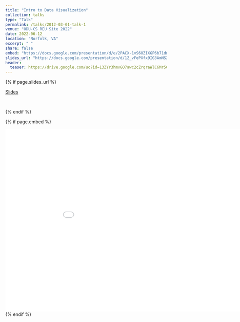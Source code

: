```yaml
---
title: "Intro to Data Visualization"
collection: talks
type: "Talk"
permalink: /talks/2012-03-01-talk-1
venue: "ODU-CS REU Site 2022"
date: 2022-06-12
location: "Norfolk, VA"
excerpt: " "
share: false
embed: "https://docs.google.com/presentation/d/e/2PACX-1vS6OZIXGP6b71dnJQFLKQEBEJv3Zh8xK6y1g0MsynWgQ7FgVH220NYekYheUmHIFUwKMKQM5CHhBtqh/embed?start=false&loop=false&delayms=3000"
slides_url: "https://docs.google.com/presentation/d/1Z_vFePXfx9IG3AmNS2lJIdAVGicLnDZEpH6dqMQVeg8/preview"
header:
  teaser: https://drive.google.com/uc?id=13ZYr3hmvGO7awc2cZrqraWlC6Mr5Cd2h
---
```

  
 {% if page.slides_url %}
  <div><a href="{{ page.slides_url }}" target="_blank" class="btn btn--mcw"><i class="fab fa-google-drive"></i><span> Slides</span></a> </div> <p> &nbsp;</p>
  {% endif %}
  
 {% if page.embed %}
 <div><iframe src="{{ page.embed }}" frameborder="0" width="960" height="569" allowfullscreen="true" mozallowfullscreen="true" webkitallowfullscreen="true"></iframe>
 {% endif %}

  
